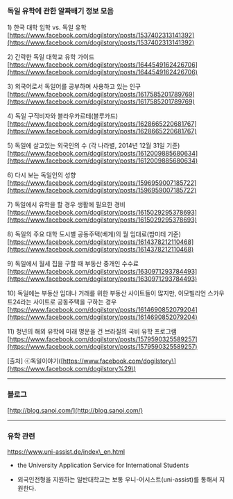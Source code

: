 ### 독일 유학에 관한 알짜배기 정보 모음

1\) 한국 대학 입학 vs. 독일 유학  
[https://www.facebook.com/dogilstory/posts/1537402313141392](https://www.facebook.com/dogilstory/posts/1537402313141392)

2\) 간락한 독일 대학교 유학 가이드  
[https://www.facebook.com/dogilstory/posts/1644549162426706](https://www.facebook.com/dogilstory/posts/1644549162426706)

3\) 외국어로서 독일어를 공부하며 사용하고 있는 인구  
[https://www.facebook.com/dogilstory/posts/1617585201789769](https://www.facebook.com/dogilstory/posts/1617585201789769)

4\) 독일 구직비자와 블라우카르테\(블루카드\)  
[https://www.facebook.com/dogilstory/posts/1628665220681767](https://www.facebook.com/dogilstory/posts/1628665220681767)

5\) 독일에 살고있는 외국인의 수 \(각 나라별, 2014년 12월 31일 기준\)  
[https://www.facebook.com/dogilstory/posts/1612009885680634](https://www.facebook.com/dogilstory/posts/1612009885680634)

6\) 다시 보는 독일인의 성향  
[https://www.facebook.com/dogilstory/posts/1596959007185722](https://www.facebook.com/dogilstory/posts/1596959007185722)

7\) 독일에서 유학을 할 경우 생활에 필요한 경비  
[https://www.facebook.com/dogilstory/posts/1615029295378693](https://www.facebook.com/dogilstory/posts/1615029295378693)

8\) 독일의 주요 대학 도시별 공동주택\(베게\)의 월 임대료\(밤미테 기준\)  
[https://www.facebook.com/dogilstory/posts/1614378212110468](https://www.facebook.com/dogilstory/posts/1614378212110468)

9\) 독일에서 월세 집을 구할 때 부동산 중개인 수수료  
[https://www.facebook.com/dogilstory/posts/1630971293784493](https://www.facebook.com/dogilstory/posts/1630971293784493)

10\) 독일에는 부동산 임대나 거래를 위한 부동산 사이트들이 많지만, 이모빌리언 스카우트24라는 사이트로 공동주택을 구하는 경우  
[https://www.facebook.com/dogilstory/posts/1614690852079204](https://www.facebook.com/dogilstory/posts/1614690852079204)

11\) 청년의 해외 유학에 미래 명운을 건 브라질의 국비 유학 프로그램  
[https://www.facebook.com/dogilstory/posts/1579590325589257](https://www.facebook.com/dogilstory/posts/1579590325589257)

\[출처\] ⓒ독일이야기\([https://www.facebook.com/dogilstory\](https://www.facebook.com/dogilstory%29\)

---

### 블로그

[http://blog.sanoi.com/](http://blog.sanoi.com/)



---

### 유학 관련

https://www.uni-assist.de/index\_en.html

* the University Application Service for International Students

* 외국인전형을 지원하는 일반대학교는 보통 우니-어시스트\(uni-assist\)를 통해서 지원한다.



